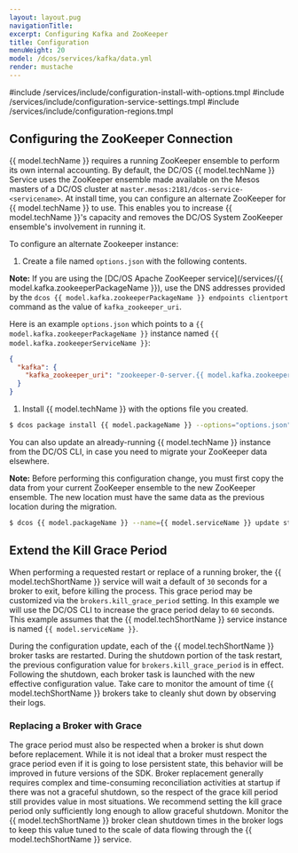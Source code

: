 ```yaml
---
layout: layout.pug
navigationTitle:
excerpt: Configuring Kafka and ZooKeeper
title: Configuration
menuWeight: 20
model: /dcos/services/kafka/data.yml
render: mustache
---
```


#include /services/include/configuration-install-with-options.tmpl
#include /services/include/configuration-service-settings.tmpl
#include /services/include/configuration-regions.tmpl

## Configuring the ZooKeeper Connection

{{ model.techName }} requires a running ZooKeeper ensemble to perform its own internal accounting. By default, the DC/OS {{ model.techName }} Service uses the ZooKeeper ensemble made available on the Mesos masters of a DC/OS cluster at `master.mesos:2181/dcos-service-<servicename>`. At install time, you can configure an alternate ZooKeeper for {{ model.techName }} to use. This enables you to increase {{ model.techName }}'s capacity and removes the DC/OS System ZooKeeper ensemble's involvement in running it.

To configure an alternate Zookeeper instance:

1. Create a file named `options.json` with the following contents.

**Note:** If you are using the [DC/OS Apache ZooKeeper service](/services/{{ model.kafka.zookeeperPackageName }}), use the DNS addresses provided by the `dcos {{ model.kafka.zookeeperPackageName }} endpoints clientport` command as the value of `kafka_zookeeper_uri`.

Here is an example `options.json` which points to a `{{ model.kafka.zookeeperPackageName }}` instance named `{{ model.kafka.zookeeperServiceName }}`:

```json
{
  "kafka": {
    "kafka_zookeeper_uri": "zookeeper-0-server.{{ model.kafka.zookeeperServiceName }}.autoip.dcos.thisdcos.directory:1140,zookeeper-1-server.{{ model.kafka.zookeeperServiceName }}.autoip.dcos.thisdcos.directory:1140,zookeeper-2-server.{{ model.kafka.zookeeperServiceName }}.autoip.dcos.thisdcos.directory:1140"
  }
}
```

1. Install {{ model.techName }} with the options file you created.

```bash
$ dcos package install {{ model.packageName }} --options="options.json"
```

You can also update an already-running {{ model.techName }} instance from the DC/OS CLI, in case you need to migrate your ZooKeeper data elsewhere.

**Note:** Before performing this configuration change, you must first copy the data from your current ZooKeeper ensemble to the new ZooKeeper ensemble. The new location must have the same data as the previous location during the migration.

```bash
$ dcos {{ model.packageName }} --name={{ model.serviceName }} update start --options=options.json
```

## Extend the Kill Grace Period

When performing a requested restart or replace of a running broker, the {{ model.techShortName }} service will wait a default of `30` seconds for a broker to exit, before killing the process. This grace period may be customized via the `brokers.kill_grace_period` setting. In this example we will use the DC/OS CLI to increase the grace period delay to `60` seconds. This example assumes that the {{ model.techShortName }} service instance is named `{{ model.serviceName }}`.

During the configuration update, each of the {{ model.techShortName }} broker tasks are restarted. During the shutdown portion of the task restart, the previous configuration value for `brokers.kill_grace_period` is in effect. Following the shutdown, each broker task is launched with the new effective configuration value. Take care to monitor the amount of time {{ model.techShortName }} brokers take to cleanly shut down by observing their logs.

### Replacing a Broker with Grace

The grace period must also be respected when a broker is shut down before replacement. While it is not ideal that a broker must respect the grace period even if it is going to lose persistent state, this behavior will be improved in future versions of the SDK. Broker replacement generally requires complex and time-consuming reconciliation activities at startup if there was not a graceful shutdown, so the respect of the grace kill period still provides value in most situations. We recommend setting the kill grace period only sufficiently long enough to allow graceful shutdown. Monitor the {{ model.techShortName }} broker clean shutdown times in the broker logs to keep this value tuned to the scale of data flowing through the {{ model.techShortName }} service.
